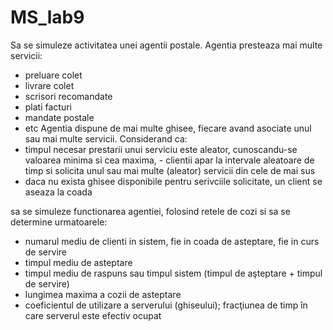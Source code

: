 # MS_lab9

Sa se simuleze activitatea unei agentii postale.
Agentia presteaza mai multe servicii:
- preluare colet
- livrare colet
- scrisori recomandate
- plati facturi
- mandate postale
- etc
Agentia dispune de mai multe ghisee, fiecare avand asociate unul sau mai multe servicii.
Considerand ca:
- timpul necesar prestarii unui serviciu este aleator, cunoscandu-se valoarea minima si cea maxima, - clientii apar la intervale aleatoare de timp si solicita unul sau mai multe (aleator) servicii din cele de mai sus
- daca nu exista ghisee disponibile pentru serivciile solicitate, un client se aseaza la coada

sa se simuleze functionarea agentiei, folosind retele de cozi si sa se determine urmatoarele:
- numarul mediu de clienti in sistem, fie in coada de asteptare, fie in curs de servire
- timpul mediu de asteptare
- timpul mediu de raspuns sau timpul sistem (timpul de aşteptare + timpul de servire)
- lungimea maxima a cozii de asteptare
- coeficientul de utilizare a serverului (ghiseului); fracţiunea de timp în care serverul este efectiv ocupat
